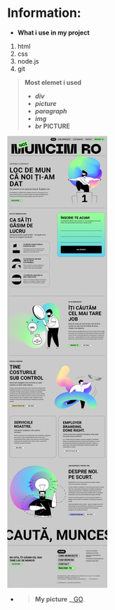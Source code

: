 # Information:
* **What i use in my project**
1. html
2. css
3. node.js
4. git 
> **Most elemet i used**
> - ***div***
> - ***picture*** 
> - ***paragraph*** 
> - ***img*** 
> - ***br*** 
**PICTURE**

![:PROJECT:](./Desktop%20(1).png)


* > **My picture** **_**[ GO](https://https://www.figma.com/design/oWun2mjBBfpqafFN1Ag04a/MUNCIM.RO?node-id=1-439&t=Ne89FNdRz2dTW5l2-0).
